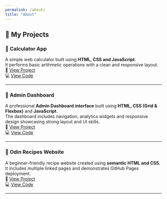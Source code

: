 ```yaml
---
permalink: /about/
title: "About"
---
```


## 🚀 **My Projects**

### 🧮 **Calculator App**
A simple web calculator built using **HTML, CSS and JavaScript**.  
It performs basic arithmetic operations with a clean and responsive layout.  
🔗 [View Project](https://evelynemunguti.github.io/Calculator/)  
💻 [View Code](https://github.com/Evelynemunguti/Calculator)

---

### 🧩 **Admin Dashboard**
A professional **Admin Dashboard interface** built using **HTML, CSS (Grid & Flexbox)** and **JavaScript**.  
The dashboard includes navigation, analytics widgets and responsive design showcasing strong layout and UI skills.  
🔗 [View Project](https://evelynemunguti.github.io/Admin-Dashboard/)  
💻 [View Code](https://github.com/Evelynemunguti/Admin-Dashboard)

---

### 🧁 **Odin Recipes Website**
A beginner-friendly recipe website created using **semantic HTML and CSS**.  
It includes multiple linked pages and demonstrates GitHub Pages deployment.  
🔗 [View Project](https://evelynemunguti.github.io/odin-recipes/)  
💻 [View Code](https://github.com/Evelynemunguti/odin-recipes)

---
